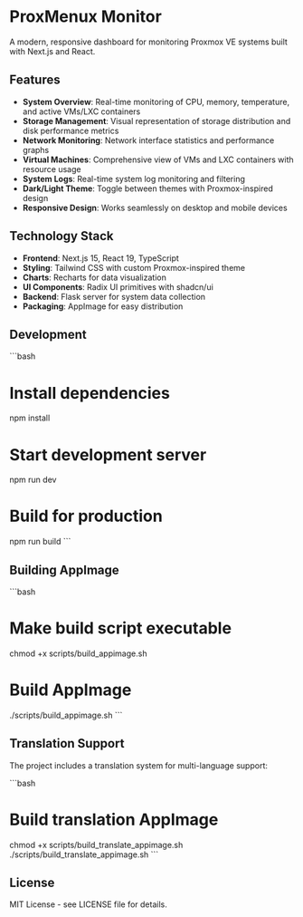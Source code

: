 # ProxMenux Monitor

A modern, responsive dashboard for monitoring Proxmox VE systems built with Next.js and React.

## Features

- **System Overview**: Real-time monitoring of CPU, memory, temperature, and active VMs/LXC containers
- **Storage Management**: Visual representation of storage distribution and disk performance metrics
- **Network Monitoring**: Network interface statistics and performance graphs
- **Virtual Machines**: Comprehensive view of VMs and LXC containers with resource usage
- **System Logs**: Real-time system log monitoring and filtering
- **Dark/Light Theme**: Toggle between themes with Proxmox-inspired design
- **Responsive Design**: Works seamlessly on desktop and mobile devices

## Technology Stack

- **Frontend**: Next.js 15, React 19, TypeScript
- **Styling**: Tailwind CSS with custom Proxmox-inspired theme
- **Charts**: Recharts for data visualization
- **UI Components**: Radix UI primitives with shadcn/ui
- **Backend**: Flask server for system data collection
- **Packaging**: AppImage for easy distribution

## Development

\`\`\`bash
# Install dependencies
npm install

# Start development server
npm run dev

# Build for production
npm run build
\`\`\`

## Building AppImage

\`\`\`bash
# Make build script executable
chmod +x scripts/build_appimage.sh

# Build AppImage
./scripts/build_appimage.sh
\`\`\`

## Translation Support

The project includes a translation system for multi-language support:

\`\`\`bash
# Build translation AppImage
chmod +x scripts/build_translate_appimage.sh
./scripts/build_translate_appimage.sh
\`\`\`

## License

MIT License - see LICENSE file for details.

